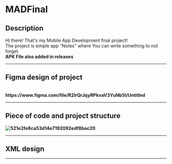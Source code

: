 # MADFinal
<h2>Description</h2>
Hi there! That's my Mobile App Development final project!<br>
The project is simple app "Notes" where You can write something to not forget.<br>
<b>APK File also added in releases<b>
<hr>
<h2>Figma design of project</h2><br>
https://www.figma.com/file/R2lrQrJqyRPkvaV3YuNb5I/Untitled
<hr>
<h2>Piece of code and project structure</h2>
  
![521e2fe8ca53d14e7192092edf8bac20](https://user-images.githubusercontent.com/39675003/101621935-9cec9380-3a40-11eb-8879-237727fef139.png)

<hr>
<h2>XML design</h2>



<hr>
